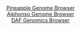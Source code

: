 <div id="Pineapple_Genome_Browser" align="center">
  <a href="https://igv.org/app/?sessionURL=blob:zZJdb5swFIb_i6VWm0TAQICCVE1p.pXmo2rTNFurCh3AEC9gE9uBtFH..9xq025WqbnYNIkL.8jmvOfxs0UNEZJyhiLkmLZn2jYykFzwdgpVXZIJVESiKIdSEgMJkhNBWEpQtEU5SAWz25G.uVCqlpFlUVV3KmAFN6VrQgUvnEErzZRXVp.XJSRcgOJCWicCGm7Roum0JIG6NnVv1_SsDBRYUNYLziS3asKKuNX_i3.V4oIwXpG4WpeKvgWIdR6dMTNz.NKbT3tpSqQckudBdtwbDnr37tns4cLvP8yuL.czf344pQUDtRbkeHngnG_G8wPnRGEHt3fQvGSZ3l0Hl73gSizTA_f08GxTU0HksR3YR65nO66v8VCWkc3_NLn.6J7TZwwuTmA8LSBrJ3x0v5poHPUrk7Obpo_fmX1noJKna20EShciiGxsuNg3PMfvvC7tIwPjUBMSnKLo8clASkC61Mcft0g919obJMlq_aaQgbjIiEBRJ8Q4sMPQ8bpBF4ehvTO2aC3Kv4f3fHYbBtjpOY4f57RUWuoslqyWJjBmNmluFi978jz1EmV_72bjAdwt_UnXGa_6yaDKU.j.kWWg59et355QD_qRRP_EvI8EMVWyr26j4vbrZLXhSbct2hF44bf10J9NGhdu3sWzH5qciwqUPq8revvTtgYEBaZ0oaGSJrSk6nmuKfIWRbqNlhalvOTaQiSK5BM2sGF7.PNvOd3d0.4H">Pineapple Genome Browser</a>
</div>
<div id="Alphonso_Genome_Browser" align="center">
  <a href="https://igv.org/app/?sessionURL=blob:zZRdb9owGIX_i6VWmxQSOwkfiVRNAcpA9GMtBVqqKjKJEzxiO7Wd0IL473PRpt2sUrnYNMkX9ivb7znHj7wDNZGKCg5C4NqoaSMELKBWYjPBrCzIFWZEgTDDhSIWkCQjkvCEgHAHMqw0nt5emJMrrUsVOg7VZYNhngtbeTZmeCs43ig7EczpiaLASyGxFlI5XYlr4dC8bmzIEpelbXp7dtNJscYOLsqV4Eo4JeF5vDH3xb9KcU64YCRmVaHpQUBs9BiNqZ3hL9F8EiUJUWpMXkfpWTQeRTPvfLr42uotptfD.bQ1P53QnGNdSXJWrp.r8c2L7xKMsvEqqu5HfJheUzw4P_H6p.cvJZVEnaE26nhN5HrQBEN5Sl7.J89m0CN9f..O79iJ2_W7_nJ.k9Zs1hlcZJdw1h.O4TvO9xYoRFIZEkCyku0QQcuDLavpthpvU9SxIAxMPlJQED4.WUBLnKzN9scd0K.l4QUo8lwd0LGAkCmRIGwEELZRELhNv.3DIEB7awcqWfy9cAfT26AN3ch1W3FGC21gTmPFS2Vjzu06yex8e2Satejmd6zO171b5HsiLxb.pQm3vLl3r_x3OTLND09orH5E0z8h7yNCbL08Frfr9WRTfRP9B8ZgtB22pd_bum5n.6Cmf4zn7f85LppMSIa12W8qZvmTtxpLirk2hZoquqQF1a9zk6LYgPCtDbRAIgphOAQyX36CFrRQE37.jae3f9r_AA--">Alphonso Genome Browser</a>
</div>


<div id="DAF_Genomics_Browser" align="center">
  <a href="https://igv.org/app/?sessionURL=blob:tZFra9swFIb_i2D95Jt8iWNDGO41oaEdTV1vKSVo8nGszbJcSW6Shvz3CbdjsAtj0IEkJM7lfXWePXoCqZhoUYp8B0cOxshCqhabBeFdA1eEg0JpRRoFFpJQgYSWAkr3qCJKk_xmbiprrTuVum5JKnsNreCMKkcFDulsJXpdg0m1fYdw8ixaslEOFdwka.KSpqtFq4RLKAWlbM_toF2vNsQc32OroSWseN9oNqiujAljrHQqYtyytoTtX4z8B2Wz2PusWGRD_SXsZuUku5xld8FZvrwYnSzz62mRj4qjBVu3RPcSJhw2ha.nx7OncBfKqcRT_eF2_rhVa_EuOD0623ZMgprgGI.DCPthiA4WagTtDQJEa4lTHFqxP7ZMyH69BtHIzEAKhtL7BwtpSehXk36_R3rXGVBIwWM_MLOQkCVIlNqJ58U4SfwojEMvSfDB2qNeNm9M8jy_SWLPz3x_5Hwm3OhXrBnGZ4R.Db4Vxp86m_2vmGR90X8snufsy8lt5306ndLlFT3u4nM6_i2myLj_47cqITnRJvTyfIVCGqPGodU_qASHh8M3">DAF Genomics Browser</a>
</div>

